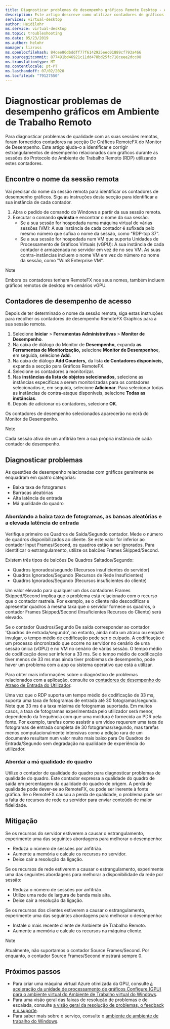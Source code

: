 ```yaml
---
title: Diagnosticar problemas de desempenho gráficos Remote Desktop - Azure
description: Este artigo descreve como utilizar contadores de gráficos RemoteFX em sessões de protocolo de ambiente de trabalho remoto para diagnosticar problemas de desempenho com gráficos no Windows Virtual Desktop.
services: virtual-desktop
author: Heidilohr
ms.service: virtual-desktop
ms.topic: troubleshooting
ms.date: 05/23/2019
ms.author: helohr
manager: lizross
ms.openlocfilehash: 84cee86dbddff77f6142925eec01889cf793a466
ms.sourcegitcommit: 877491bd46921c11dd478bd25fc718ceee2dcc08
ms.translationtype: MT
ms.contentlocale: pt-PT
ms.lasthandoff: 07/02/2020
ms.locfileid: "79127550"
---
```

# <a name="diagnose-graphics-performance-issues-in-remote-desktop"></a>Diagnosticar problemas de desempenho gráficos em Ambiente de Trabalho Remoto

Para diagnosticar problemas de qualidade com as suas sessões remotas, foram fornecidos contadores na secção De Gráficos RemoteFX do Monitor de Desempenho. Este artigo ajuda-o a identificar e corrigir estrangulamentos de desempenho relacionados com gráficos durante as sessões do Protocolo de Ambiente de Trabalho Remoto (RDP) utilizando estes contadores.

## <a name="find-your-remote-session-name"></a>Encontre o nome da sessão remota

Vai precisar do nome da sessão remota para identificar os contadores de desempenho gráficos. Siga as instruções desta secção para identificar a sua instância de cada contador.

1. Abra o pedido de comando do Windows a partir da sua sessão remota.
2. Executar o comando **qwinsta** e encontrar o nome da sua sessão.
    - Se a sua sessão for hospedada numa máquina virtual de várias sessões (VM): A sua instância de cada contador é sufixada pelo mesmo número que sufixa o nome da sessão, como "RDP-tcp 37".
    - Se a sua sessão for hospedada num VM que suporta Unidades de Processamento de Gráficos Virtuais (vGPU): A sua instância de cada contador é armazenada no servidor em vez de no seu VM. As suas contra-instâncias incluem o nome VM em vez do número no nome da sessão, como "Win8 Enterprise VM".

>[!NOTE]
> Embora os contadores tenham RemoteFX nos seus nomes, também incluem gráficos remotos de desktop em cenários vGPU.

## <a name="access-performance-counters"></a>Contadores de desempenho de acesso

Depois de ter determinado o nome da sessão remota, siga estas instruções para recolher os contadores de desempenho RemoteFX Graphics para a sua sessão remota.

1. Selecione **Iniciar**  >  **Ferramentas Administrativas**  >  **Monitor de Desempenho**.
2. Na caixa de diálogo do Monitor de **Desempenho,** expanda **as Ferramentas de Monitorização,** selecione **Monitor de Desempenho**e, em seguida, selecione **Add**.
3. Na caixa de diálogo **Add Counters,** da lista **de Contadores disponíveis,** expanda a secção para Gráficos RemoteFX.
4. Selecione os contadores a monitorizar.
5. Nas **instâncias da lista de objetos selecionados,** selecione as instâncias específicas a serem monitorizadas para os contadores selecionados e, em seguida, selecione **Adicionar**. Para selecionar todas as instâncias de contra-ataque disponíveis, selecione **Todas as instâncias**.
6. Depois de adicionar os contadores, selecione **OK**.

Os contadores de desempenho selecionados aparecerão no ecrã do Monitor de Desempenho.

>[!NOTE]
>Cada sessão ativa de um anfitrião tem a sua própria instância de cada contador de desempenho.

## <a name="diagnose-issues"></a>Diagnosticar problemas

As questões de desempenho relacionadas com gráficos geralmente se enquadram em quatro categorias:

- Baixa taxa de fotogramas
- Barracas aleatórias
- Alta latência de entrada
- Má qualidade do quadro

### <a name="addressing-low-frame-rate-random-stalls-and-high-input-latency"></a>Abordando a baixa taxa de fotogramas, as bancas aleatórias e a elevada latência de entrada

Verifique primeiro os Quadros de Saída/Segundo contador. Mede o número de quadros disponibilizados ao cliente. Se este valor for inferior ao contador Input Frames/Second, os quadros estão a ser ignorados. Para identificar o estrangulamento, utilize os balcões Frames Skipped/Second.

Existem três tipos de balcões De Quadros Saltados/Segundo:

- Quadros ignorados/segundo (Recursos insuficientes do servidor)
- Quadros Ignorados/Segundo (Recursos de Rede Insuficientes)
- Quadros Ignorados/Segundo (Recursos insuficientes do cliente)

Um valor elevado para qualquer um dos contadores Frames Skipped/Second implica que o problema está relacionado com o recurso que o contador rastreia. Por exemplo, se o cliente não descodificar e apresentar quadros à mesma taxa que o servidor fornece os quadros, o contador Frames Skipped/Second (Insuficientes Recursos do Cliente) será elevado.

Se o contador Quadros/Segundo De saída corresponder ao contador 'Quadros de entrada/segundo', no entanto, ainda nota um atraso ou empate invulgar, o tempo médio de codificação pode ser o culpado. A codificação é um processo sincronizado que ocorre no servidor no cenário de uma sessão única (vGPU) e no VM no cenário de várias sessão. O tempo médio de codificação deve ser inferior a 33 ms. Se o tempo médio de codificação tiver menos de 33 ms mas ainda tiver problemas de desempenho, pode haver um problema com a app ou sistema operativo que está a utilizar.

Para obter mais informações sobre o diagnóstico de problemas relacionados com a aplicação, consulte os [contadores de desempenho do Atraso de Entrada do Utilizador](/windows-server/remote/remote-desktop-services/rds-rdsh-performance-counters/).

Uma vez que o RDP suporta um tempo médio de codificação de 33 ms, suporta uma taxa de fotogramas de entrada até 30 fotogramas/segundo. Note que 33 ms é a taxa máxima de fotogramas suportada. Em muitos casos, a taxa de fotogramas experimentada pelo utilizador será menor, dependendo da frequência com que uma moldura é fornecida ao PDR pela fonte. Por exemplo, tarefas como assistir a um vídeo requerem uma taxa de fotogramas de entrada completa de 30 fotogramas/segundo, mas tarefas menos computacionalmente intensivas como a edição rara de um documento resultam num valor muito mais baixo para Os Quadros de Entrada/Segundo sem degradação na qualidade de experiência do utilizador.

### <a name="addressing-poor-frame-quality"></a>Abordar a má qualidade do quadro

Utilize o contador de qualidade do quadro para diagnosticar problemas de qualidade do quadro. Este contador expressa a qualidade do quadro de saída em percentagem da qualidade do quadro de origem. A perda de qualidade pode dever-se ao RemoteFX, ou pode ser inerente à fonte gráfica. Se o RemoteFX causou a perda de qualidade, o problema pode ser a falta de recursos de rede ou servidor para enviar conteúdo de maior fidelidade.

## <a name="mitigation"></a>Mitigação

Se os recursos do servidor estiverem a causar o estrangulamento, experimente uma das seguintes abordagens para melhorar o desempenho:

- Reduza o número de sessões por anfitrião.
- Aumente a memória e calcule os recursos no servidor.
- Deixe cair a resolução da ligação.

Se os recursos de rede estiverem a causar o estrangulamento, experimente uma das seguintes abordagens para melhorar a disponibilidade da rede por sessão:

- Reduza o número de sessões por anfitrião.
- Utilize uma rede de largura de banda mais alta.
- Deixe cair a resolução da ligação.

Se os recursos dos clientes estiverem a causar o estrangulamento, experimente uma das seguintes abordagens para melhorar o desempenho:

- Instale o mais recente cliente de Ambiente de Trabalho Remoto.
- Aumente a memória e calcule os recursos na máquina cliente.

> [!NOTE]
> Atualmente, não suportamos o contador Source Frames/Second. Por enquanto, o contador Source Frames/Second mostrará sempre 0.

## <a name="next-steps"></a>Próximos passos

- Para criar uma máquina virtual Azure otimizada da GPU, consulte [a aceleração da unidade de processamento de gráficos Configure (GPU) para o ambiente virtual do Ambiente de Trabalho virtual do Windows](configure-vm-gpu.md).
- Para uma visão geral das faixas de resolução de problemas e de escalada, consulte [a visão geral da resolução de problemas, o feedback e o suporte](troubleshoot-set-up-overview.md).
- Para saber mais sobre o serviço, consulte o [ambiente de ambiente de trabalho do Windows](environment-setup.md).
